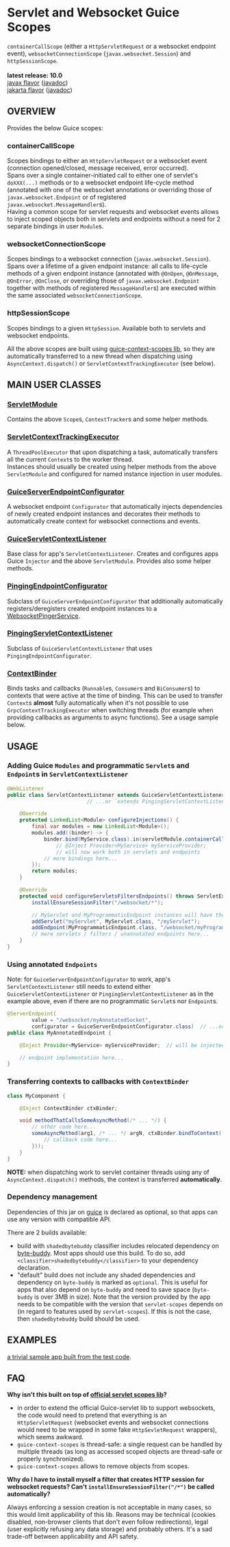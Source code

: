 # Servlet and Websocket Guice Scopes

`containerCallScope` (either a `HttpServletRequest` or a websocket endpoint event), `websocketConnectionScope` (`javax.websocket.Session`) and `httpSessionScope`.<br/>
<br/>
**latest release: 10.0**<br/>
[javax flavor](https://search.maven.org/artifact/pl.morgwai.base/servlet-scopes/10.0-javax/jar)
([javadoc](https://javadoc.io/doc/pl.morgwai.base/servlet-scopes/10.0-javax))<br/>
[jakarta flavor](https://search.maven.org/artifact/pl.morgwai.base/servlet-scopes/10.0-jakarta/jar)
([javadoc](https://javadoc.io/doc/pl.morgwai.base/servlet-scopes/10.0-jakarta))



## OVERVIEW

Provides the below Guice scopes:

### containerCallScope
Scopes bindings to either an `HttpServletRequest` or a websocket event (connection opened/closed, message received, error occurred).<br/>
Spans over a single container-initiated call to either one of servlet's `doXXX(...)` methods or to a websocket endpoint life-cycle method (annotated with one of the websocket annotations or overriding those of `javax.websocket.Endpoint` or of registered `javax.websocket.MessageHandler`s).<br/>
Having a common scope for servlet requests and websocket events allows to inject scoped objects both in servlets and endpoints without a need for 2 separate bindings in user `Module`s.

### websocketConnectionScope
Scopes bindings to a websocket connection (`javax.websocket.Session`).<br/>
Spans over a lifetime of a given endpoint instance: all calls to life-cycle methods of a given endpoint instance (annotated with `@OnOpen`, `@OnMessage`, `@OnError`, `@OnClose`, or overriding those of `javax.websocket.Endpoint` together with methods of registered `MessageHandler`s) are executed within the same associated `websocketConnectionScope`.

### httpSessionScope
Scopes bindings to a given `HttpSession`. Available both to servlets and websocket endpoints.

All the above scopes are built using [guice-context-scopes lib](https://github.com/morgwai/guice-context-scopes), so they are automatically transferred to a new thread when dispatching using `AsyncContext.dispatch()` or `ServletContextTrackingExecutor` (see below).


## MAIN USER CLASSES

### [ServletModule](src/main/java/pl/morgwai/base/servlet/guice/scopes/ServletModule.java)
Contains the above `Scope`s, `ContextTracker`s and some helper methods.

### [ServletContextTrackingExecutor](src/main/java/pl/morgwai/base/servlet/guice/scopes/ServletContextTrackingExecutor.java)
A `ThreadPoolExecutor` that upon dispatching a task, automatically transfers all the current `Context`s to the worker thread.<br/>
Instances should usually be created using helper methods from the above `ServletModule` and configured for named instance injection in user modules.

### [GuiceServerEndpointConfigurator](src/main/java/pl/morgwai/base/servlet/guice/scopes/GuiceServerEndpointConfigurator.java)
A websocket endpoint `Configurator` that automatically injects dependencies of newly created endpoint instances and decorates their methods to automatically create context for websocket connections and events.

### [GuiceServletContextListener](src/main/java/pl/morgwai/base/servlet/guice/scopes/GuiceServletContextListener.java)
Base class for app's `ServletContextListener`. Creates and configures apps Guice `Injector` and the above `ServletModule`. Provides also some helper methods.

### [PingingEndpointConfigurator](src/main/java/pl/morgwai/base/servlet/guice/utils/PingingEndpointConfigurator.java)
Subclass of `GuiceServerEndpointConfigurator` that additionally automatically registers/deregisters created endpoint instances to a [WebsocketPingerService](https://github.com/morgwai/servlet-utils#main-user-classes).

### [PingingServletContextListener](src/main/java/pl/morgwai/base/servlet/guice/utils/PingingServletContextListener.java)
Subclass of `GuiceServletContextListener` that uses `PingingEndpointConfigurator`.

### [ContextBinder](https://github.com/morgwai/guice-context-scopes/blob/master/src/main/java/pl/morgwai/base/guice/scopes/ContextBinder.java)
Binds tasks and callbacks (`Runnable`s, `Consumer`s and `BiConsumer`s) to contexts that were active at the time of binding. This can be used to transfer `Context`s **almost** fully automatically when it's not possible to use `GrpcContextTrackingExecutor` when switching threads (for example when providing callbacks as arguments to async functions). See a usage sample below.


## USAGE

### Adding Guice `Modules` and programmatic `Servlet`s and `Endpoint`s in `ServletContextListener`
```java
@WebListener
public class ServletContextListener extends GuiceServletContextListener {
                          // ...or `extends PingingServletContextListener {`

    @Override
    protected LinkedList<Module> configureInjections() {
        final var modules = new LinkedList<Module>();
        modules.add((binder) -> {
            binder.bind(MyService.class).in(servletModule.containerCallScope);
                // @Inject Provider<MyService> myServiceProvider;
                // will now work both in servlets and endpoints
            // more bindings here...
        });
        return modules;
    }

    @Override
    protected void configureServletsFiltersEndpoints() throws ServletException {
        installEnsureSessionFilter("/websocket/*");

        // MyServlet and MyProgrammaticEndpoint instances will have their dependencies injected
        addServlet("myServlet", MyServlet.class, "/myServlet");
        addEndpoint(MyProgrammaticEndpoint.class, "/websocket/myProgrammaticSocket");
        // more servlets / filters / unannotated endpoints here...
    }
}
```

### Using annotated `Endpoints`
Note: for `GuiceServerEndpointConfigurator` to work, app's `ServletContextListener` still needs to extend either `GuiceServletContextListener` or `PingingServletContextListener` as in the example above, even if there are no programmatic `Servlet`s nor `Endpoint`s.
```java
@ServerEndpoint(
        value = "/websocket/myAnnotatedSocket",
        configurator = GuiceServerEndpointConfigurator.class)  // ...or PingingEndpointConfigurator
public class MyAnnotatedEndpoint {

    @Inject Provider<MyService> myServiceProvider;  // will be injected automatically

    // endpoint implementation here...
}
```

### Transferring contexts to callbacks with `ContextBinder`
```java
class MyComponent {

    @Inject ContextBinder ctxBinder;

    void methodThatCallsSomeAsyncMethod(/* ... */) {
        // other code here...
        someAsyncMethod(arg1, /* ... */ argN, ctxBinder.bindToContext((callbackParam) -> {
            // callback code here...
        }));
    }
}
```
**NOTE:** when dispatching work to servlet container threads using any of `AsyncContext.dispatch()` methods, the context is transferred **automatically**.

### Dependency management
Dependencies of this jar on [guice](https://search.maven.org/artifact/com.google.inject/guice) is declared as optional, so that apps can use any version with compatible API.

There are 2 builds available:
- build with `shadedbytebuddy` classifier includes relocated dependency on [byte-buddy](https://search.maven.org/artifact/net.bytebuddy/byte-buddy). Most apps should use this build. To do so, add `<classifier>shadedbytebuddy</classifier>` to your dependency declaration.
- "default" build does not include any shaded dependencies and dependency on `byte-buddy` is marked as `optional`. This is useful for apps that also depend on `byte-buddy` and need to save space (`byte-buddy` is over 3MB in size). Note that the version provided by the app needs to be compatible with the version that `servlet-scopes` depends on (in regard to features used by `servlet-scopes`). If this is not the case, then `shadedbytebuddy` build should be used.


## EXAMPLES
[a trivial sample app built from the test code](sample).


## FAQ

**Why isn't this built on top of [official servlet scopes lib](https://github.com/google/guice/wiki/Servlets)?**
* in order to extend the official Guice-servlet lib to support websockets, the code would need to pretend that everything is an `HttpServletRequest` (websocket events and websocket connections would need to be wrapped in some fake `HttpSevletRequest` wrappers), which seems awkward.
* `guice-context-scopes` is thread-safe: a single request can be handled by multiple threads (as long as accessed scoped objects are thread-safe or properly synchronized).
* `guice-context-scopes` allows to remove objects from scopes.

**Why do I have to install myself a filter that creates HTTP session for websocket requests? Can't `installEnsureSessionFilter("/*")` be called automatically?**

Always enforcing a session creation is not acceptable in many cases, so this would limit applicability of this lib. Reasons may be technical (cookies disabled, non-browser clients that don't even follow redirections), legal (user explicitly refusing any data storage) and probably others. It's a sad trade-off between applicability and API safety.
